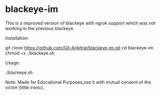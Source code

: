 # blackeye-im
This is a improved version of blackeye with ngrok support which was not working in the previous blackeye.

Installation:

git clone https://github.com/Git-Ankitraj/blackeye-im.git
cd blackeye-im
chmod +x ./blackeye.sh

Usage:

./blackeye.sh

Note: Made for Educational Purposes,use it with mutual consent of the victim (little ironic).
